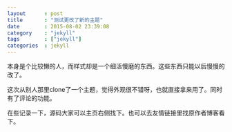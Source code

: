 ```yaml
---
layout      : post
title       : "测试更改了新的主题"
date        : 2015-08-02 23:39:08
category    : "jekyll"
tags        : ["jekyll"]
categories  : jekyll
---
```

本身是个比较懒的人，而样式却是一个细活慢磨的东西。这些东西只能以后慢慢的改了。

这次从别人那里clone了一个主题，觉得外观很不错呀，也就直接拿来用了。同时有了评论的功能。

在些记录一下，源码大家可以主页右侧找下。也可以去友情链接里找原作者博客看下。
